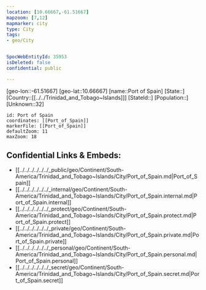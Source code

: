 ```yaml
---
location: [10.66667,-61.51667]
mapzoom: [7,12] 
mapmarker: city 
type: City
tags:
- geo/City


SpocWebEntityId: 35953
isDeleted: false
confidential: public

---
```

[geo-lon::-61.51667]
[geo-lat::10.66667]
[name::Port of Spain]
[State::]
[Country::[[../../Trinidad_and_Tobago~Islands]]]
[StateId::]
[Population::]
[Unknown::32]


```leaflet
id: Port of Spain
coordinates: [[Port_of_Spain]]
markerFile: [[Port_of_Spain]]
defaultZoom: 11 
maxZoom: 18
```


## Confidential Links & Embeds: 
- [[../../../../../../_public/geo/Continent/South-America/Trinidad_and_Tobago~Islands/City/Port_of_Spain.md|Port_of_Spain]] 
- [[../../../../../../_internal/geo/Continent/South-America/Trinidad_and_Tobago~Islands/City/Port_of_Spain.internal.md|Port_of_Spain.internal]] 
- [[../../../../../../_protect/geo/Continent/South-America/Trinidad_and_Tobago~Islands/City/Port_of_Spain.protect.md|Port_of_Spain.protect]] 
- [[../../../../../../_private/geo/Continent/South-America/Trinidad_and_Tobago~Islands/City/Port_of_Spain.private.md|Port_of_Spain.private]] 
- [[../../../../../../_personal/geo/Continent/South-America/Trinidad_and_Tobago~Islands/City/Port_of_Spain.personal.md|Port_of_Spain.personal]] 
- [[../../../../../../_secret/geo/Continent/South-America/Trinidad_and_Tobago~Islands/City/Port_of_Spain.secret.md|Port_of_Spain.secret]] 
